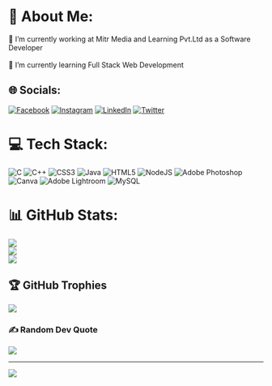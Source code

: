 # 💫 About Me:
🔭 I’m currently working at Mitr Media and Learning Pvt.Ltd as a Software Developer<br><br>🌱 I’m currently learning Full Stack Web Development<br>


## 🌐 Socials:
[![Facebook](https://img.shields.io/badge/Facebook-%231877F2.svg?logo=Facebook&logoColor=white)](https://facebook.com/mansi.jagtap.10236) [![Instagram](https://img.shields.io/badge/Instagram-%23E4405F.svg?logo=Instagram&logoColor=white)](https://instagram.com/mansi__1410_) [![LinkedIn](https://img.shields.io/badge/LinkedIn-%230077B5.svg?logo=linkedin&logoColor=white)](https://linkedin.com/in/sonal-jagtap1410) [![Twitter](https://img.shields.io/badge/Twitter-%231DA1F2.svg?logo=Twitter&logoColor=white)](https://twitter.com/-) 

# 💻 Tech Stack:
![C](https://img.shields.io/badge/c-%2300599C.svg?style=plastic&logo=c&logoColor=white) ![C++](https://img.shields.io/badge/c++-%2300599C.svg?style=plastic&logo=c%2B%2B&logoColor=white) ![CSS3](https://img.shields.io/badge/css3-%231572B6.svg?style=plastic&logo=css3&logoColor=white) ![Java](https://img.shields.io/badge/java-%23ED8B00.svg?style=plastic&logo=java&logoColor=white) ![HTML5](https://img.shields.io/badge/html5-%23E34F26.svg?style=plastic&logo=html5&logoColor=white) ![NodeJS](https://img.shields.io/badge/node.js-6DA55F?style=plastic&logo=node.js&logoColor=white) ![Adobe Photoshop](https://img.shields.io/badge/adobephotoshop-%2331A8FF.svg?style=plastic&logo=adobephotoshop&logoColor=white) ![Canva](https://img.shields.io/badge/Canva-%2300C4CC.svg?style=plastic&logo=Canva&logoColor=white) ![Adobe Lightroom](https://img.shields.io/badge/Adobe%20Lightroom-31A8FF.svg?style=plastic&logo=Adobe%20Lightroom&logoColor=white) ![MySQL](https://img.shields.io/badge/mysql-%2300f.svg?style=plastic&logo=mysql&logoColor=white)
# 📊 GitHub Stats:
![](https://github-readme-stats.vercel.app/api?username=SonalJagtap14&theme=dark&hide_border=false&include_all_commits=true&count_private=false)<br/>
![](https://github-readme-streak-stats.herokuapp.com/?user=SonalJagtap14&theme=dark&hide_border=false)<br/>
![](https://github-readme-stats.vercel.app/api/top-langs/?username=SonalJagtap14&theme=dark&hide_border=false&include_all_commits=true&count_private=false&layout=compact)

## 🏆 GitHub Trophies
![](https://github-profile-trophy.vercel.app/?username=SonalJagtap14&theme=juicyfresh&no-frame=false&no-bg=false&margin-w=4)

### ✍️ Random Dev Quote
![](https://quotes-github-readme.vercel.app/api?type=horizontal&theme=radical)

---
[![](https://visitcount.itsvg.in/api?id=SonalJagtap14&label=Profile%20Views&color=4&pretty=true)](https://visitcount.itsvg.in)
